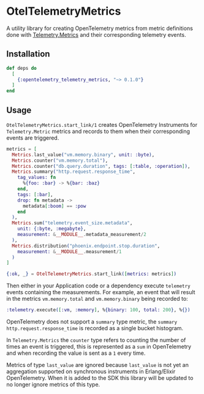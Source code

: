 # OtelTelemetryMetrics

A utility library for creating OpenTelemetry metrics from metric definitions
done with
[Telemetry.Metrics](https://github.com/beam-telemetry/telemetry_metrics) and
their corresponding telemetry events.

## Installation

```elixir
def deps do
  [
    {:opentelemetry_telemetry_metrics, "~> 0.1.0"}
  ]
end
```

## Usage

`OtelTelemetryMetrics.start_link/1` creates OpenTelemetry Instruments for
`Telemetry.Metric` metrics and records to them when their corresponding events
are triggered.

``` elixir
metrics = [
  Metrics.last_value("vm.memory.binary", unit: :byte),
  Metrics.counter("vm.memory.total"),
  Metrics.counter("db.query.duration", tags: [:table, :operation]),
  Metrics.summary("http.request.response_time",
    tag_values: fn
      %{foo: :bar} -> %{bar: :baz}
    end,
    tags: [:bar],
    drop: fn metadata ->
      metadata[:boom] == :pow
    end
  ),
  Metrics.sum("telemetry.event_size.metadata",
    unit: {:byte, :megabyte},
    measurement: &__MODULE__.metadata_measurement/2
  ),
  Metrics.distribution("phoenix.endpoint.stop.duration",
    measurement: &__MODULE__.measurement/1
  )
]

{:ok, _} = OtelTelemetryMetrics.start_link([metrics: metrics])
```

Then either in your Application code or a dependency execute `telemetry` events
containing the measurements. For example, an event that will result in the
metrics `vm.memory.total` and `vm.memory.binary` being recorded to:

```elixir
:telemetry.execute([:vm, :memory], %{binary: 100, total: 200}, %{})
```

OpenTelemetry does not support a `summary` type metric, the `summary`
`http.request.response_time` is recorded as a single bucket histogram.

In `Telemetry.Metrics` the `counter` type refers to counting the number of times
an event is triggered, this is represented as a `sum` in OpenTelemetry and when
recording the value is sent as a `1` every time.

Metrics of type `last_value` are ignored because `last_value` is not yet an
aggregation supported on synchronous instruments in Erlang/Elixir OpenTelemetry.
When it is added to the SDK this library will be updated to no longer ignore
metrics of this type.
